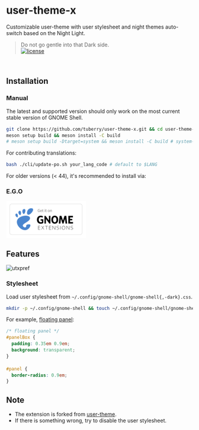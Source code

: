 # user-theme-x

Customizable user-theme with user stylesheet and night themes auto-switch based on the Night Light.
> Do not go gentle into that Dark side. <br>
[![license]](/LICENSE)
</br>

## Installation

### Manual

The latest and supported version should only work on the most current stable version of GNOME Shell.

```bash
git clone https://github.com/tuberry/user-theme-x.git && cd user-theme-x
meson setup build && meson install -C build
# meson setup build -Dtarget=system && meson install -C build # system-wide, default --prefix=/usr/local
```

For contributing translations:

```bash
bash ./cli/update-po.sh your_lang_code # default to $LANG
```

For older versions (< 44), it's recommended to install via:

### E.G.O

[<img src="https://raw.githubusercontent.com/andyholmes/gnome-shell-extensions-badge/master/get-it-on-ego.svg?sanitize=true" alt="Get it on GNOME Extensions" height="100" align="middle">][EGO]

## Features

![utxpref](https://user-images.githubusercontent.com/17917040/159209648-46c3acae-852b-44a7-87e9-50e59925d18a.png)


### Stylesheet

Load user stylesheet from `~/.config/gnome-shell/gnome-shell{,-dark}.css`.

```bash
mkdir -p ~/.config/gnome-shell && touch ~/.config/gnome-shell/gnome-shell.css
```

For example,  [floating panel]:

```css
/* floating panel */
#panelBox {
  padding: 0.35em 0.9em;
  background: transparent;
}

#panel {
  border-radius: 0.9em;
}
```

## Note

* The extension is forked from [user-theme].
* If there is something wrong, try to disable the user stylesheet.

[floating panel]:https://www.reddit.com/r/gnome/comments/mfj1mw/i_noticed_there_isnt_really_help_on_how_to_make/
[EGO]:https://extensions.gnome.org/extension/3019/user-themes-x/
[user-theme]:https://extensions.gnome.org/extension/19/user-themes/
[license]:https://img.shields.io/badge/license-LGPLv3-lightgreen.svg
